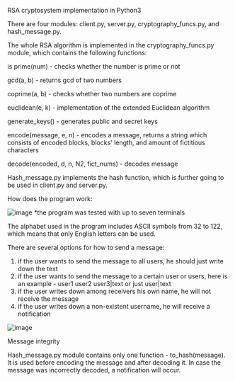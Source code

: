 RSA cryptosystem implementation in Python3


There are four modules: client.py, server.py, cryptography_funcs.py, and hash_message.py.


The whole RSA algorithm is implemented in the cryptography_funcs.py module, which contains the following functions:

is prime(num) - checks whether the number is prime or not

gcd(a, b) - returns gcd of two numbers

coprime(a, b) - checks whether two numbers are coprime

euclidean(e, k) - implementation of the extended Euclidean algorithm

generate_keys() - generates public and secret keys

encode(message, e, n) - encodes a message, returns a string which consists of encoded blocks, blocks' length, and amount of fictitious characters

decode(encoded, d, n, N2, fict_nums) - decodes message


Hash_message.py implements the hash function, which is further going to be used in client.py and server.py.

How does the program work:

![image](https://user-images.githubusercontent.com/91615687/166122066-3ed8a356-5f7b-47c9-9b22-8e17efd06ca5.png)
*the program was tested with up to seven terminals

The alphabet used in the program includes ASCII symbols from 32 to 122, which means that only English letters can be used.

There are several options for how to send a message:
1) if the user wants to send the message to all users, he should just write down the text
2) if the user wants to send the message to a certain user or users, here is an example - user1 user2 user3|text or just user|text
3) if the user writes down among receivers his own name, he will not receive the message 
4) if the user writes down a non-existent username, he will receive a notification

![image](https://user-images.githubusercontent.com/91615687/166122385-893049ad-a5a9-48c4-b0cb-bf2a001c167d.png)

Message integrity

Hash_message.py module contains only one function - to_hash(message). It is used before encoding the message and after decoding it. In case the message was incorrectly decoded, a notification will occur.


